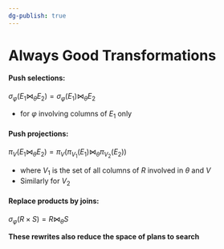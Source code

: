 ```yaml
---
dg-publish: true
---
```

# Always Good Transformations
#### Push selections:
$\sigma_{\varphi}(E_1 \bowtie_{\theta}E_2) = \sigma_{\varphi}(E_1) \bowtie_{\theta}E_2$
* for $\varphi$ involving columns of $E_1$ only
#### Push projections:
$\pi_{V}(E_1 \bowtie_{\theta}E_2) = \pi_{V}(\pi_{V_1}(E_1) \bowtie_{\theta}\pi_{V_2}(E_2))$
* where $V_1$ is the set of all columns of $R$ involved in $\theta$ and $V$ 
* Similarly for $V_2$
#### Replace products by joins:
$\sigma_{\varphi}(R \times S) = R \bowtie_{\theta}S$

**These rewrites also reduce the space of plans to search**

